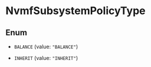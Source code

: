 

# NvmfSubsystemPolicyType

## Enum


* `BALANCE` (value: `"BALANCE"`)

* `INHERIT` (value: `"INHERIT"`)



